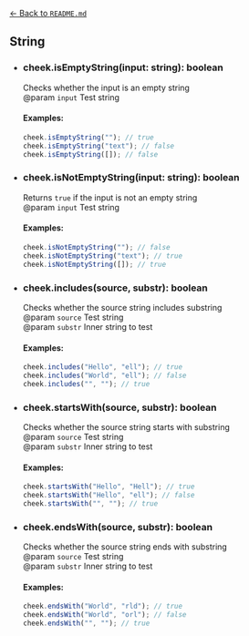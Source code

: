 [← Back to `README.md`](../README.md)

## String
- ### cheek.isEmptyString(input: string): boolean
  Checks whether the input is an empty string  
  @param `input` Test string  

  #### Examples:
  ```javascript
  cheek.isEmptyString(""); // true
  cheek.isEmptyString("text"); // false
  cheek.isEmptyString([]); // false
  ```

- ### cheek.isNotEmptyString(input: string): boolean
  Returns `true` if the input is not an empty string  
  @param `input` Test string  

  #### Examples:
  ```javascript
  cheek.isNotEmptyString(""); // false
  cheek.isNotEmptyString("text"); // true
  cheek.isNotEmptyString([]); // true
  ```

- ### cheek.includes(source, substr): boolean
  Checks whether the source string includes substring  
  @param `source` Test string  
  @param `substr` Inner string to test  

  #### Examples:
  ```javascript
  cheek.includes("Hello", "ell"); // true
  cheek.includes("World", "ell"); // false
  cheek.includes("", ""); // true
  ```

- ### cheek.startsWith(source, substr): boolean
  Checks whether the source string starts with substring  
  @param `source` Test string  
  @param `substr` Inner string to test  

  #### Examples:
  ```javascript
  cheek.startsWith("Hello", "Hell"); // true
  cheek.startsWith("Hello", "ell"); // false
  cheek.startsWith("", ""); // true
  ```

- ### cheek.endsWith(source, substr): boolean
  Checks whether the source string ends with substring  
  @param `source` Test string  
  @param `substr` Inner string to test  

  #### Examples:
  ```javascript
  cheek.endsWith("World", "rld"); // true
  cheek.endsWith("World", "orl"); // false
  cheek.endsWith("", ""); // true
  ```
